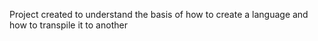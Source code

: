Project created to understand the basis of how to create a language and how to transpile it to another
